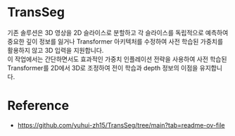 # TransSeg

기존 솔루션은 3D 영상을 2D 슬라이스로 분할하고 각 슬라이스를 독립적으로 예측하여 중요한 깊이 정보를 잃거나 Transformer 아키텍처를 수정하여 사전 학습된 가중치를 활용하지 않고 3D 입력을 지원합니다.  
이 작업에서는 간단하면서도 효과적인 가중치 인플레이션 전략을 사용하여 사전 학습된 Transformer를 2D에서 3D로 조정하여 전이 학습과 depth 정보의 이점을 유지합니다.

# Reference
- https://github.com/yuhui-zh15/TransSeg/tree/main?tab=readme-ov-file
